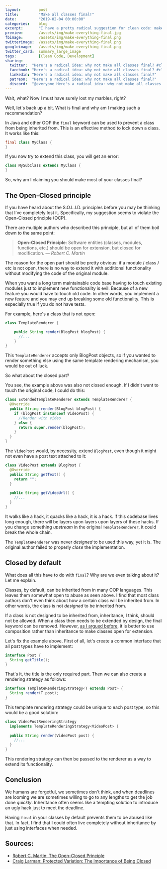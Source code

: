 ```yaml
---
layout:        post
title:         "Make all classes final!"
date:          "2019-02-04 00:00:00"
categories:    blog
excerpt:       "I have a pretty radical suggestion for clean code: make all your classes final!"
preview:       /assets/img/make-everything-final.jpg
fbimage:       /assets/img/make-everything-final.png
twitterimage:  /assets/img/make-everything-final.png
googleimage:   /assets/img/make-everything-final.png
twitter_card:  summary_large_image
tags:          [Clean Code, Development]
sharing:
  twitter:  "Here's a radical idea: why not make all classes final? #cleancode #development"
  facebook: "Here's a radical idea: why not make all classes final? #cleancode #development"
  linkedin: "Here's a radical idea: why not make all classes final?"
  patreon:  "Here's a radical idea: why not make all classes final?"
  discord:  "@everyone Here's a radical idea: why not make all classes final?"
---
```


Wait, what? Now I must have surely lost my marbles, right?

Well, let's back up a bit. What is final and why am I making such a recommendation?

In Java and other OOP the `final` keyword can be used to prevent a class from being inherited from. This is an effective
method to lock down a class. It works like this:

```java
final class MyClass {
}
```

If you now try to extend this class, you will get an error:

```java
class MySubClass extends MyClass {
}
```

So, why am I claiming you should make most of your classes final? 

## The Open-Closed principle

If you have heard about the S.O.L.I.D. principles before you may be thinking that I've completely lost it. Specifically,
my suggestion seems to violate the Open-Closed principle (OCP).

There are multiple authors who described this principle, but all of them boil down to the same point:

> **Open-Closed Principle**: Software entities (classes, modules, functions, etc.) should be open for extension, but 
> closed for modification. *&mdash; Robert C. Martin*

The reason for the open part should be pretty obvious: if a module / class / etc is not open, there is no way to extend
it with additional functionality without modifying the code of the original module.

When you want a long term maintainable code base having to touch existing modules just to implement new functionality
is evil. Because of a new feature you would have to touch old code. In other words, you implement a new feature and you
may end up breaking some old functionality. This is especially true if you do not have tests.

For example, here's a class that is not open:

```java
class TemplateRenderer {

    public String render(BlogPost blogPost) {
      //...
    }
}
```

This `TemplateRenderer` accepts only BlogPost objects, so if you wanted to render something else using the same 
template rendering mechanism, you would be out of luck.

So what about the closed part?

You see, the example above was also not closed enough. If I didn't want to touch the original code, I could do this:

```java
class ExtendedTemplateRenderer extends TemplateRenderer {
  @Override
  public String render(BlogPost blogPost) {
    if (blogPost instanceof VideoPost) {
      //Render with video
    } else {
      return super.render(blogPost);
    }
  }
}
```

The `VideoPost` would, by necessity, extend `BlogPost`, even though it might not even have a post text attached to it:

```java
class VideoPost extends BlogPost {
  @Override
  public String getText() {
    return "";
  }
  
  public String getVideoUrl() {
    //...
  }
}
```

It walks like a hack, it quacks like a hack, it is a hack. If this codebase lives long enough, there will be layers
upon layers upon layers of these hacks. If you change something *upstream* in the original `TemplateRenderer`,
it could break the whole chain.

The `TemplateRenderer` was never *designed* to be used this way, yet it is. The original author failed to properly
*close* the implementation.

## Closed by default

What does all this have to do with `final`? Why are we even talking about it? Let me explain.

Classes, by default, can be inherited from in many OOP languages. This leaves them somewhat open to abuse as seen above.
I find that most class authors don't even think about how a certain class will be inherited from. In other words, the
class is not *designed* to be inherited from.

If a class is not designed to be inherited from, inheritance, I think, should not be allowed. When a class then needs to
be extended by design, the final keyword can be removed. However, [as I argued before](/blog/oop-misunderstandings), it
is better to use composition rather than inheritance to make classes open for extension.

Let's fix the example above. First of all, let's create a common interface that all post types have to implement:

```java
interface Post {
  String getTitle();
}
```

That's it, the title is the only required part. Then we can also create a rendering strategy as follows:

```java
interface TemplateRenderingStrategy<T extends Post> {
  String render(T post);
}
```

This template rendering strategy could be unique to each post type, so this would be a good solution:

```java
class VideoPostRenderingStrategy
  implements TemplateRenderingStrategy<VideoPost> {
  
  public String render(VideoPost post) {
    //...
  }
}
```

This rendering strategy can then be passed to the renderer as a way to extend its functionality.

## Conclusion

We humans are forgetful, we sometimes don't think, and when deadlines are looming we are sometimes willing to go to any
lengths to get the job done *quickly*. Inheritance often seems like a tempting solution to introduce an ugly hack just 
to meet the deadline.

Having `final` in your classes by default prevents them to be abused like that. In fact, I find that I could often
live completely without inheritance by just using interfaces when needed.

## Sources:

- [Robert C. Martin: The Open-Closed Principle](https://web.archive.org/web/20060822033314/http://www.objectmentor.com/resources/articles/ocp.pdf)
- [Craig Larman: Protected Variation: The Importance of Being Closed](http://codecourse.sourceforge.net/materials/The-Importance-of-Being-Closed.pdf)